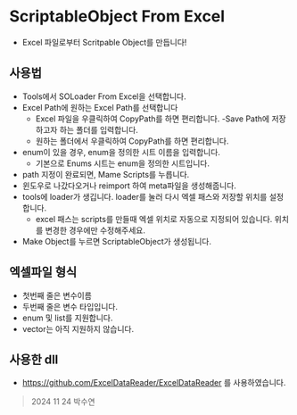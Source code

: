 # ScriptableObject From Excel
- Excel 파일로부터 Scritpable Object를 만듭니다!

## 사용법
- Tools에서 SOLoader From Excel을 선택합니다.
- Excel Path에 원하는 Excel Path를 선택합니다
    - Excel 파일을 우클릭하여 CopyPath를 하면 편리합니다.
-Save Path에 저장하고자 하는 폴더를 입력합니다.
    - 원하는 폴더에서 우클릭하여 CopyPath를 하면 편리합니다.
- enum이 있을 경우, enum을 정의한 시트 이름을 입력합니다.
    - 기본으로 Enums 시트는 enum을 정의한 시트입니다.
- path 지정이 완료되면, Mame Scripts를 누릅니다.
- 윈도우로 나갔다오거나 reimport 하여 meta파일을 생성해줍니다.
- tools에 loader가 생깁니다. loader를 눌러 다시 엑셀 패스와 저장할 위치를 설정합니다.
    - excel 패스는 scripts를 만들때 엑셀 위치로 자동으로 지정되어 있습니다. 위치를 변경한 경우에만 수정해주세요.
- Make Object를 누르면 ScriptableObject가 생성됩니다.

## 엑셀파일 형식
- 첫번째 줄은 변수이름
- 두번째 줄은 변수 타입입니다.
- enum 및 list를 지원합니다.
- vector는 아직 지원하지 않습니다.

## 사용한 dll
- https://github.com/ExcelDataReader/ExcelDataReader 를 사용하였습니다.

> 2024 11 24
> 박수연
